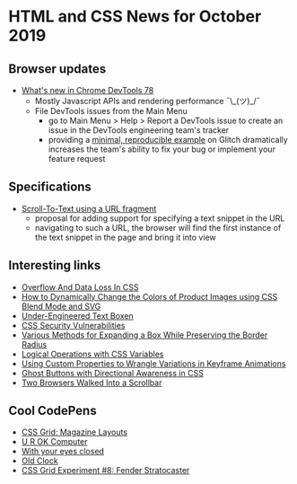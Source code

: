 # HTML and CSS News for October 2019

## Browser updates

- [What's new in Chrome DevTools 78](https://developers.google.com/web/updates/2019/09/devtools)
    + Mostly Javascript APIs and rendering performance ¯\\\_(ツ)_/¯
    + File DevTools issues from the Main Menu
        - go to Main Menu > Help > Report a DevTools issue to create an issue in the DevTools engineering team's tracker
        - providing a [minimal, reproducible example](https://stackoverflow.com/help/minimal-reproducible-example) on Glitch dramatically increases the team's ability to fix your bug or implement your feature request

## Specifications

- [Scroll-To-Text using a URL fragment](https://github.com/WICG/ScrollToTextFragment)
    - proposal for adding support for specifying a text snippet in the URL
    - navigating to such a URL, the browser will find the first instance of the text snippet in the page and bring it into view

## Interesting links

- [Overflow And Data Loss In CSS](https://www.smashingmagazine.com/2019/09/overflow-data-loss-css/)
- [How to Dynamically Change the Colors of Product Images using CSS Blend Mode and SVG](https://tympanus.net/codrops/2019/09/03/how-to-dynamically-change-the-colors-of-product-images-using-css-blend-mode-and-svg/)
- [Under-Engineered Text Boxen](http://adrianroselli.com/2019/09/under-engineered-text-boxen.html)
- [CSS Security Vulnerabilities](https://css-tricks.com/css-security-vulnerabilities/)
- [Various Methods for Expanding a Box While Preserving the Border Radius](https://css-tricks.com/various-methods-for-expanding-a-box-while-preserving-the-border-radius/)
- [Logical Operations with CSS Variables](https://css-tricks.com/logical-operations-with-css-variables/)
- [Using Custom Properties to Wrangle Variations in Keyframe Animations](https://css-tricks.com/using-custom-properties-to-wrangle-variations-in-keyframe-animations/)
- [Ghost Buttons with Directional Awareness in CSS](https://css-tricks.com/ghost-buttons-with-directional-awareness-in-css/)
- [Two Browsers Walked Into a Scrollbar](https://www.filamentgroup.com/lab/scrollbars/)

## Cool CodePens

- [CSS Grid: Magazine Layouts](https://codepen.io/oliviale/full/GRKQoKM)
- [U R OK Computer](https://codepen.io/avabakuie/pen/JjPrByK)
- [With your eyes closed](https://codepen.io/tiffachoo/pen/zgOVmE)
- [Old Clock](https://codepen.io/Adir-SL/pen/JzrLQp)
- [CSS Grid Experiment #8: Fender Stratocaster](https://codepen.io/brykng/pen/oNvEBJb)